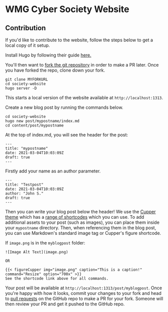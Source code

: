 # WMG Cyber Society Website

## Contribution
If you'd like to contribute to the website, follow the steps below to get a local copy of it setup.

Install Hugo by following their guide [here.](https://gohugo.io/getting-started/installing)

You'll then want to [fork the git repository](https://docs.github.com/en/github/getting-started-with-github/fork-a-repo#fork-an-example-repository) in order to make a PR later. Once you have forked the repo, clone down your fork.

```
git clone MYFORKURL
cd society-website
hugo server -D
```

This starts a local version of the website available at `http://localhost:1313`.

Create a new blog post by running the commands below.
```
cd society-website
hugo new post/mypostname/index.md 
cd content/post/mypostname
```

At the top of index.md, you will see the header for the post:

```
---
title: "mypostname"
date: 2021-03-04T10:03:09Z
draft: true
---
```

Firstly add your name as an author parameter.

```
---
title: "Testpost"
date: 2021-03-04T10:03:09Z
author: "John S."
draft: true
---
```

Then you can write your blog post below the header! We use the [Cupper theme](https://github.com/zwbetz-gh/cupper-hugo-theme) which has a [range of shortcodes](https://cupper-hugo-theme.netlify.app/cupper-shortcodes/) which you can use. To add additional assets to your post (such as images), you can place them inside your `mypostname` directory. Then, when referencing them in the blog post, you can use Markdown's standard image tag or Cupper's figure shortcode.

If `image.png` is in the `myblogpost` folder:
```
![Image Alt Text](image.png)

OR

{{< figureCupper img="image.png" caption="This is a caption!" command="Resize" option="700x" >}}
See the shortcode link above for all commands.
```

Your post will be available at `http://localhost:1313/post/myblogpost`. Once you're happy with how it looks, commit your changes to your fork and head to [pull requests](https://github.com/wmgcyber/society-website/compare) on the GitHub repo to make a PR for your fork. Someone will then review your PR and get it pushed to the GitHub repo.
